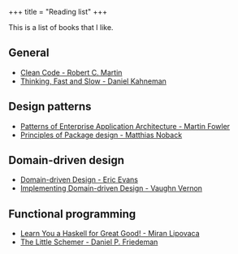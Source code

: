 +++
title = "Reading list"
+++

This is a list of books that I like.

## General

- [Clean Code - Robert C. Martin](https://partnerprogramma.bol.com/click/click?p=1&t=url&s=48262&f=TXL&url=https%3A%2F%2Fwww.bol.com%2Fnl%2Fp%2Fclean-code%2F1001004006133271%2F&name=Blog)  
- [Thinking, Fast and Slow - Daniel Kahneman](https://partnerprogramma.bol.com/click/click?p=1&t=url&s=48262&f=TXL&url=https%3A%2F%2Fwww.bol.com%2Fnl%2Fp%2Fthinking-fast-and-slow%2F9200000001150837%2F&name=Blog)

## Design patterns

- [Patterns of Enterprise Application Architecture - Martin Fowler](https://partnerprogramma.bol.com/click/click?p=1&t=url&s=48262&f=TXL&url=https%3A%2F%2Fwww.bol.com%2Fnl%2Fp%2Fpatterns-of-enterprise-application-architecture%2F1001004001814553%2F&name=Blog)
- [Principles of Package design - Matthias Noback](https://leanpub.com/principles-of-package-design)

## Domain-driven design

- [Domain-driven Design - Eric Evans](https://partnerprogramma.bol.com/click/click?p=1&t=url&s=48262&f=TXL&url=https%3A%2F%2Fwww.bol.com%2Fnl%2Fp%2Fdomain-driven-design%2F1001004001984629%2F&name=Blog)
- [Implementing Domain-driven Design - Vaughn Vernon](https://partnerprogramma.bol.com/click/click?p=1&t=url&s=48262&f=TXL&url=https%3A%2F%2Fwww.bol.com%2Fnl%2Fp%2Fimplementing-domain-driven-design%2F9200000005548149%2F&name=Blog)

## Functional programming

- [Learn You a Haskell for Great Good! - Miran Lipovaca](https://partnerprogramma.bol.com/click/click?p=1&t=url&s=48262&f=TXL&url=https%3A%2F%2Fwww.bol.com%2Fnl%2Fp%2Flearn-you-a-haskell-for-great-good%2F1001004010724438%2F&name=Blog)
- [The Little Schemer - Daniel P. Friedeman](https://partnerprogramma.bol.com/click/click?p=1&t=url&s=48262&f=TXL&url=https%3A%2F%2Fwww.bol.com%2Fnl%2Fp%2Fthe-little-schemer%2F1001004000936279%2F&name=Blog)

